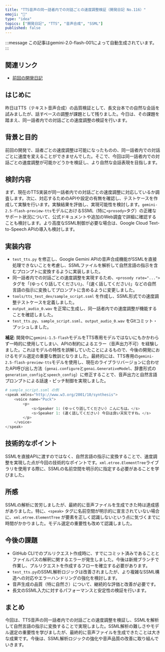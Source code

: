 ```yaml
---
title: "TTS音声の同一話者内での対話ごとの速度調整検証（開発日記 No.116）"
emoji: "📝"
type: "idea"
topics: ["開発日記", "TTS", "音声合成", "SSML"]
published: false
---
```


:::message
この記事はgemini-2.0-flash-001によって自動生成されています。
:::

## 関連リンク

- [前回の開発日記](https://zenn.dev/centervil/articles/2025-06-24_116_dev-diary)

## はじめに

昨日はTTS（テキスト音声合成）の品質検証として、長文台本での自然な会話を試みましたが、話すペースの調整が課題として残りました。今日は、その課題を踏まえ、同一話者内での対話ごとの速度調整の検証を行います。

## 背景と目的

前回の開発で、話者ごとの速度調整は可能になったものの、同一話者内での対話ごとに速度を変えることができませんでした。そこで、今回は同一話者内での対話ごとの速度調整が可能かどうかを検証し、より自然な会話表現を目指します。

## 検討内容

まず、現在のTTS実装が同一話者内での対話ごとの速度調整に対応しているか調査します。次に、対応するためのAPIや設定の有無を確認し、テストケースを作成して実験を行います。実験結果を評価し、実現可能性を検討します。`gemini-2.5-flash-preview-tts`モデルにおけるSSML（特に`<prosody>`タグ）の正確なサポート状況について、公式ドキュメントや追加のWeb調査で詳細に確認することも検討します。より高度なSSML制御が必要な場合は、Google Cloud Text-to-Speech APIの導入も検討します。

## 実装内容

- `test_tts.py` を修正し、Google Gemini APIの音声合成機能がSSMLを直接処理できないことを考慮し、SSMLファイルを解析して自然言語の指示を含むプロンプトに変換するように実装しました。
- 同一話者内での対話ごとの速度調整を実現するため、`<prosody rate="...">` タグを「(ゆっくり話してください)」、「(速く話してください)」などの自然言語の指示に変換してプロンプトに含めるように変更しました。
- `tools/tts_test_dev/sample_script.ssml` を作成し、SSML形式での速度調整テストケースを定義しました。
- `output_audio_0.wav` を正常に生成し、同一話者内での速度調整が機能することを確認しました。
- `test_tts.py`、`sample_script.ssml`、`output_audio_0.wav` をGitコミット・プッシュしました。

**補足**: 開発中に`gemini-1.5-flash`モデルをTTS専用モデルではないにもかかわらず一時的に使用してしまい、APIの制約によるエラー（音声出力不可）を経験しました。これはモデルの特性を誤解していたことによるもので、今後の開発におけるモデル選定の重要な教訓となりました。最終的には、TTS専用の`gemini-2.5-flash-preview-tts`モデルを使用し、現在のライブラリバージョンに合わせたAPI呼び出し方法（`genai.configure`と`genai.GenerativeModel`、辞書形式の`generation_config`と`speech_config`）に修正することで、音声出力と自然言語プロンプトによる話速・ピッチ制御を実現しました。

```python
# sample_script.ssml の例
<speak xmlns="http://www.w3.org/2001/10/synthesis">
    <voice name="Puck">
        <p>
            <s>Speaker 1: (ゆっくり話してください) こんにちは。</s>
            <s>Speaker 1: (速く話してください) 今日は良い天気ですね。</s>
        </p>
    </voice>
</speak>
```

## 技術的なポイント

SSMLを直接APIに渡すのではなく、自然言語の指示に変換することで、速度調整を実現した点が今回の技術的なポイントです。`xml.etree.ElementTree`ライブラリを使用する際に、SSMLの名前空間を明示的に指定する必要があることを学びました。

## 所感

SSMLの解析に苦労しましたが、最終的に音声ファイルを生成できた時は達成感がありました。特に、`<speak>` タグに名前空間が明示的に宣言されていない場合に、`xml.etree.ElementTree` が要素を正しく認識しないという点に気づくまでに時間がかかりました。モデル選定の重要性も改めて認識しました。

## 今後の課題

- GitHub CLIでのプルリクエスト作成時に、すでにコミット済みであることとファイルパスの解釈に関するエラーが発生しました。今後は新規ブランチで作業し、プルリクエストを作成するフローを確立する必要があります。
- `test_tts.py`のSSML解析ロジックは改善されましたが、より複雑なSSML構造への対応やエラーハンドリングの強化を検討します。
- 音声生成の品質（特に自然さ）について、継続的な評価と改善が必要です。
- 長文のSSML入力に対するパフォーマンスと安定性の検証を行います。

## まとめ

今回は、TTS音声の同一話者内での対話ごとの速度調整を検証し、SSMLを解析して自然言語の指示に変換することで実現しました。SSML解析の難しさやモデル選定の重要性を学びましたが、最終的に音声ファイルを生成できたことは大きな成果です。今後は、SSML解析ロジックの強化や音声品質の改善に取り組んでいきます。